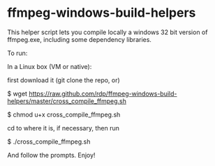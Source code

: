 ffmpeg-windows-build-helpers
============================

This helper script lets you compile locally a windows 32 bit version of ffmpeg.exe,
including some dependency libraries.

To run:

In a Linux box (VM or native):

first download it (git clone the repo,  or)

$ wget https://raw.github.com/rdp/ffmpeg-windows-build-helpers/master/cross_compile_ffmpeg.sh

$ chmod u+x cross_compile_ffmpeg.sh

cd to where it is, if necessary, then run

$ ./cross_compile_ffmpeg.sh

And follow the prompts.
Enjoy!
